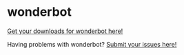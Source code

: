 # wonderbot

[Get your downloads for wonderbot here!](https://github.com/wonderbotapp/wonderbot/issues)

Having problems with wonderbot? [Submit your issues here!](https://github.com/wonderbotapp/wonderbot/issues)
